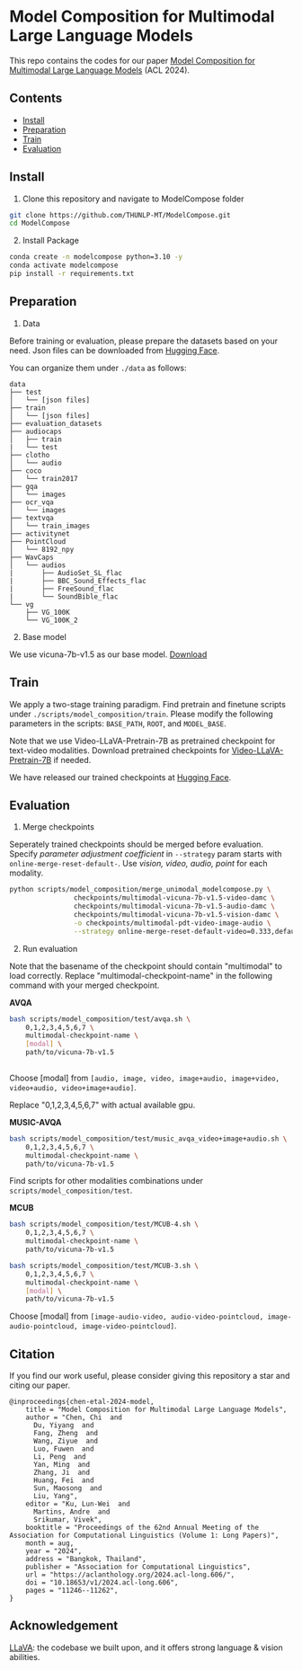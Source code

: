 # Model Composition for Multimodal Large Language Models

This repo contains the codes for our paper [Model Composition for Multimodal Large Language Models](https://aclanthology.org/2024.acl-long.606) (ACL 2024).

## Contents
- [Install](#install)
- [Preparation](#preparation)
- [Train](#train)
- [Evaluation](#evaluation)

## Install

1. Clone this repository and navigate to ModelCompose folder
```bash
git clone https://github.com/THUNLP-MT/ModelCompose.git
cd ModelCompose
```

2. Install Package
```bash
conda create -n modelcompose python=3.10 -y
conda activate modelcompose
pip install -r requirements.txt
```

## Preparation

1. Data

Before training or evaluation, please prepare the datasets based on your need. Json files can be downloaded from [Hugging Face](https://huggingface.co/datasets/Adu2021/ModelCompose/tree/main).

You can organize them under `./data` as follows:
```
data
├── test
│   └── [json files]
├── train
│   └── [json files]
├── evaluation_datasets
├── audiocaps
│   ├── train
|   └── test
├── clotho
│   └── audio
├── coco
│   └── train2017
├── gqa
│   └── images
├── ocr_vqa
│   └── images
├── textvqa
│   └── train_images
├── activitynet
├── PointCloud
│   └── 8192_npy
├── WavCaps
│   └── audios
|       ├── AudioSet_SL_flac
|       ├── BBC_Sound_Effects_flac
|       ├── FreeSound_flac
|       └── SoundBible_flac
└── vg
    ├── VG_100K
    └── VG_100K_2
```

2. Base model

We use vicuna-7b-v1.5 as our base model. [Download](https://huggingface.co/lmsys/vicuna-7b-v1.5/tree/main)

## Train

We apply a two-stage training paradigm. Find pretrain and finetune scripts under `./scripts/model_composition/train`. Please modify the following parameters in the scripts: `BASE_PATH`, `ROOT`, and `MODEL_BASE`.

Note that we use Video-LLaVA-Pretrain-7B as pretrained checkpoint for text-video modalities. Download pretrained checkpoints for [Video-LLaVA-Pretrain-7B](https://huggingface.co/LanguageBind/Video-LLaVA-Pretrain-7B/tree/main) if needed.

We have released our trained checkpoints at [Hugging Face](https://huggingface.co/Adu2021/ModelCompose/tree/main).

## Evaluation

1. Merge checkpoints

Seperately trained checkpoints should be merged before evaluation. Specify *parameter adjustment coefficient* in `--strategy` param starts with `online-merge-reset-default-`. Use *vision, video, audio, point* for each modality.

```bash
python scripts/model_composition/merge_unimodal_modelcompose.py \
                checkpoints/multimodal-vicuna-7b-v1.5-video-damc \
                checkpoints/multimodal-vicuna-7b-v1.5-audio-damc \
                checkpoints/multimodal-vicuna-7b-v1.5-vision-damc \
                -o checkpoints/multimodal-pdt-video-image-audio \
                --strategy online-merge-reset-default-video=0.333,default-audio=0.333,default-vision=0.333
```

2. Run evaluation

Note that the basename of the checkpoint should contain "multimodal" to load correctly. Replace "multimodal-checkpoint-name" in the following command with your merged checkpoint. 

**AVQA**

```bash
bash scripts/model_composition/test/avqa.sh \
    0,1,2,3,4,5,6,7 \
    multimodal-checkpoint-name \
    [modal] \
    path/to/vicuna-7b-v1.5
    
```

Choose [modal] from `[audio, image, video, image+audio, image+video, video+audio, video+image+audio]`.

Replace "0,1,2,3,4,5,6,7" with actual available gpu.

**MUSIC-AVQA**

```bash
bash scripts/model_composition/test/music_avqa_video+image+audio.sh \
    0,1,2,3,4,5,6,7 \
    multimodal-checkpoint-name \
    path/to/vicuna-7b-v1.5
```

Find scripts for other modalities combinations under `scripts/model_composition/test`.

**MCUB**


```bash
bash scripts/model_composition/test/MCUB-4.sh \
    0,1,2,3,4,5,6,7 \
    multimodal-checkpoint-name \
    path/to/vicuna-7b-v1.5

bash scripts/model_composition/test/MCUB-3.sh \
    0,1,2,3,4,5,6,7 \
    multimodal-checkpoint-name \
    [modal] \
    path/to/vicuna-7b-v1.5
```

Choose [modal] from `[image-audio-video, audio-video-pointcloud, image-audio-pointcloud, image-video-pointcloud]`.

## Citation

If you find our work useful, please consider giving this repository a star and citing our paper.

```
@inproceedings{chen-etal-2024-model,
    title = "Model Composition for Multimodal Large Language Models",
    author = "Chen, Chi  and
      Du, Yiyang  and
      Fang, Zheng  and
      Wang, Ziyue  and
      Luo, Fuwen  and
      Li, Peng  and
      Yan, Ming  and
      Zhang, Ji  and
      Huang, Fei  and
      Sun, Maosong  and
      Liu, Yang",
    editor = "Ku, Lun-Wei  and
      Martins, Andre  and
      Srikumar, Vivek",
    booktitle = "Proceedings of the 62nd Annual Meeting of the Association for Computational Linguistics (Volume 1: Long Papers)",
    month = aug,
    year = "2024",
    address = "Bangkok, Thailand",
    publisher = "Association for Computational Linguistics",
    url = "https://aclanthology.org/2024.acl-long.606/",
    doi = "10.18653/v1/2024.acl-long.606",
    pages = "11246--11262",
}
```

## Acknowledgement

[LLaVA](https://github.com/haotian-liu/LLaVA): the codebase we built upon, and it offers strong language & vision abilities.
